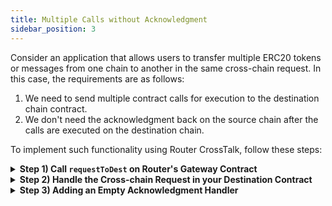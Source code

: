 ```yaml
---
title: Multiple Calls without Acknowledgment
sidebar_position: 3
---
```


Consider an application that allows users to transfer multiple ERC20 tokens or messages from one chain to another in the same cross-chain request. In this case, the requirements are as follows:

1.  We need to send multiple contract calls for execution to the destination chain contract.
2.  We don't need the acknowledgment back on the source chain after the calls are executed on the destination chain.

To implement such functionality using Router CrossTalk, follow these steps:

<details>
<summary><b>Step 1) Call <code>requestToDest</code> on Router's Gateway Contract</b></summary>

We will initiate a cross-chain request from the source chain by calling the `requestToDest` function on Router's source chain Gateway contract.

```javascript
gatewayContract.requestToDest(
  Utils.RequestArgs(expiryTimstamp, isAtomicCalls),
  Utils.AckType.NO_ACK,
  Utils.AckGasParams(0, 0),
  Utils.DestinationChainParams(
    destGasLimit,
    destGasPrice,
    chainType,
    chainId,
    asmAddress
  ),
  Utils.ContractCalls(payloads, addresses)
);
```

While calling the **`requestToDest`** function on the Gateway contract, we need to pass the following parameters:

1. **requestArgs:**

   1. **expiryTimestamp:** If you want to add a specific expiry timestamp, you can mention it against this parameter. Your request will get reverted if it is not executed before the expiryTimestamp. If you don't want any expiryTimestamp, you can use **`type(uint64).max`** as the expiryTimestamp.
   2. **isAtomicCalls:** Set it to true if you want to ensure that either all your contract calls are executed or none of them are executed. Set it to false if you do not require atomicity.

2. **ackType:** Since we don't need an acknowledgment, set it to **NO_ACK**.

3. **ackGasParams:** Since we are not requesting an acknowledgment, send **`(0,0)`** as the gas limit and gas price for ackGasParams.

4. **destinationChainParams:** We need to pass the destination chain gas limit, gas price, chain type, the chain ID and the address of ASM here.

5. **contractCalls:** Encode the payloads and the destination contract addresses in byte arrays and pass them in this function. The payload consist of the ABI-encoded data you want to send to the other chain. The destinationContractAddress is the address of the recipient contract on the destination chain that will handle the cross-chain request. In this case, we want to different payloads to different destination contracts.

   ```javascript
   bytes[] memory addresses = new bytes[](3);
   addresses[0] = toBytes(destinationContractAddress1);
   addresses[1] = toBytes(destinationContractAddress2);
   addresses[2] = toBytes(destinationContractAddress3);

   bytes[] memory payloads = new bytes[](3);
   payloads[0] = payload1;
   payloads[1] = payload2;
   payloads[2] = payload3;
   ```

   The **`toBytes`** function can be found [here](../../understanding-crosstalk/evm_guides/requestToDest#5-contractcalls).

</details>

<details>
<summary><b>Step 2) Handle the Cross-chain Request in your Destination Contract</b></summary>

Once the cross-chain request is received on the destination chain, we need a mechanism to handle it. That's where **`handleRequestFromSource`** function comes into play. Router's Gateway contract on the destination chain will pass the payload along with the source chain details to the respective destination chain contract by calling this function.

```javascript
function handleRequestFromSource(
	  bytes memory srcContractAddress,
	  bytes memory payload,
	  string memory srcChainId,
	  uint64 srcChainType
) external returns (bytes memory)
```

You can handle the payload in any way you want to complete your cross-chain functionality.

</details>

<details>
<summary><b>Step 3) Adding an Empty Acknowledgment Handler</b></summary>

Even though we don't need an acknowledgment on the source chain, we need to implement an acknowledgment handler function. This will be empty since this function will never get called in this particular use case. The documentation for this function can be found [here](../../understanding-crosstalk/evm_guides/handleCrossTalkAck).

```javascript
function handleCrossTalkAck(
  uint64, // eventIdentifier
  bool[] memory, // execFlags
  bytes[] memory // execData
) external {}
```

</details>
